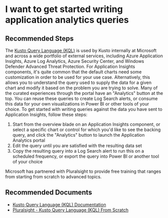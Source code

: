 <properties 
    pageTitle="I want to get started writing application analytics queries"
    description="I want to get started writing application analytics queries"
    service="microsoft.insights"
    resource="components"
    authors="mcosner"
    ms.author="mcosner"
    displayOrder="50"
    selfHelpType="generic"
    supportTopicIds="32402605,32402602"
    productPesIds="15693"
    cloudEnvironments="public, Fairfax"
 	articleId="d8446387-6f41-4550-bf36-440a264956a7"
	ownershipId="AzureMonitoring_ApplicationInsights"
/>
# I want to get started writing application analytics queries

## **Recommended Steps**

The [Kusto Query Language (KQL)](https://blogs.msdn.microsoft.com/ben/2018/10/11/getting-started-with-the-kusto-query-language/) is used by Kusto internally at Microsoft and across a wide portfolio of external services, including Azure Application Insights, Azure Log Analytics, Azure Security Center, and Windows Defender Advanced Threat Protection. For Application Insights components, it's quite common that the default charts need some customization in order to be used for your use case. Alternatively, this allows you to understand the query used to supply the data for a given chart and modify it based on the problem you are trying to solve. Many of the curated experiences through the portal have an "Analytics" button at the top. You can reuse these queries to create Log Search alerts, or consume this data for your own visualizations in Power BI or other tools of your choice. To get started with writing queries against the data you have sent to Application Insights, follow these steps:

1. Start from the overview blade on an Application Insights component, or select a specific chart or control for which you'd like to see the backing query, and click the "Analytics" button to launch the Application Analytics portal
2. Edit the query until you are satisfied with the resulting data set
3. Copy the resulting query into a Log Search alert to run this on a scheduled frequency, or export the query into Power BI or another tool of your choice

Microsoft has partnered with Pluralsight to provide free training that ranges from starting from scratch to advanced topics.

## **Recommended Documents**

* [Kusto Query Language (KQL) Documentation](https://go.microsoft.com/fwlink/?linkid=849499)<br>
* [Pluralsight - Kusto Query Language (KQL) From Scratch](https://www.pluralsight.com/courses/kusto-query-language-kql-from-scratch)
